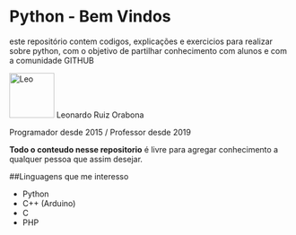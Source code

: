 # Python - Bem Vindos

este repositório contem codigos, explicações e exercicios para realizar sobre python, com o objetivo de partilhar conhecimento com alunos e com a comunidade GITHUB


[//]: contributor-faces
<a href="https://github.com/leoruiz197"><img src="https://avatars.githubusercontent.com/u/14226441?v=4" title="Leo" width="80" height="80"></a> Leonardo Ruiz Orabona

Programador desde 2015 /
Professor desde 2019

**Todo o conteudo nesse repositorio** é livre para agregar conhecimento a qualquer pessoa que assim desejar.

##Linguagens que me interesso

- Python
- C++ (Arduino)
- C
- PHP
